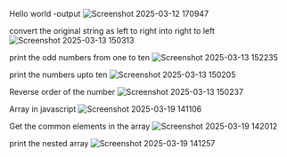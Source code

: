 Hello world -output
![Screenshot 2025-03-12 170947](https://github.com/user-attachments/assets/5268d8c7-3518-4818-bbe7-7ae1e57a831f)

convert the original string as left to right into right to left
![Screenshot 2025-03-13 150313](https://github.com/user-attachments/assets/76b26074-c5ce-48b1-bd54-fa111d896aa0)

print the odd numbers from one to ten
![Screenshot 2025-03-13 152235](https://github.com/user-attachments/assets/cd43768b-366a-406c-9829-5da171463f8d)

print the numbers upto ten
![Screenshot 2025-03-13 150205](https://github.com/user-attachments/assets/8c012ab2-c356-47ee-bbb6-e66e9f513c14)

Reverse order of the number
![Screenshot 2025-03-13 150237](https://github.com/user-attachments/assets/96d749d6-fedd-4f6d-8eab-6c6a57c893e3)

Array in javascript
![Screenshot 2025-03-19 141106](https://github.com/user-attachments/assets/505723f3-1465-46d5-a8a4-861571017fff)

Get the common elements in the array
![Screenshot 2025-03-19 142012](https://github.com/user-attachments/assets/97b5f592-0250-4f2e-9881-5c41cbfca492)

print the nested array
![Screenshot 2025-03-19 141257](https://github.com/user-attachments/assets/c575b3aa-9ae5-46a7-99bf-fc664f7fb96f)

